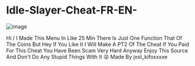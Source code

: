 # Idle-Slayer-Cheat-FR-EN-

![image](https://github.com/user-attachments/assets/4e12dbc8-a961-4db8-a8c2-63e9d9ea59a5)

Hi / I Made This Menu In Like 25 Min There Is Just One Function That Of The Coins But Hey If You Like It I Will Make A PT2 Of The Cheat If You Paid For This Cheat You Have Been Scam Very Hard Anyway Enjoy This Source And Don't Do Any Stupid Things With It 😜 Made By jxst_kifoxxxxe
